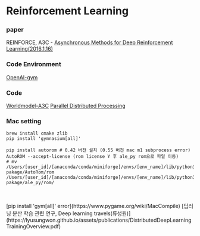 # Reinforcement Learning

### paper
REINFORCE, A3C - [Asynchronous Methods for Deep Reinforcement Learning(2016.1.16)](https://arxiv.org/abs/1602.01783)

### Code Environment
[OpenAI-gym](https://www.gymlibrary.dev/)
<br>

### Code
[Worldmodel-A3C](https://github.com/Deepest-Project/WorldModels-A3C)
[Parallel  Distributed  Processing](http://www.aistudy.com/neural/parallel_distributed_processing.htm)
<br>

### Mac setting 
```shell
brew install cmake zlib
pip install 'gymnasium[all]'

pip install autorom # 0.42 버전 설치 (0.55 버전 mac m1 subprocess error)
AutoROM --accept-license (rom license Y 후 ale_py rom으로 파일 이동)
# mv /Users/[user_id]/[anaconda/conda/miniforge]/envs/[env_name]/lib/python3.8/site-pakage/AutoRom/rom /Users/[user_id]/[anaconda/conda/miniforge]/envs/[env_name]/lib/python3.8/site-pakage/ale_py/rom/


```

<br>
[pip install 'gym[all]' error](https://www.pygame.org/wiki/MacCompile)
[딥러닝 분산 학습 관련 연구, Deep learning travels(류성원)](https://lyusungwon.github.io/assets/publications/DistributedDeepLearningTrainingOverview.pdf)

<br>


